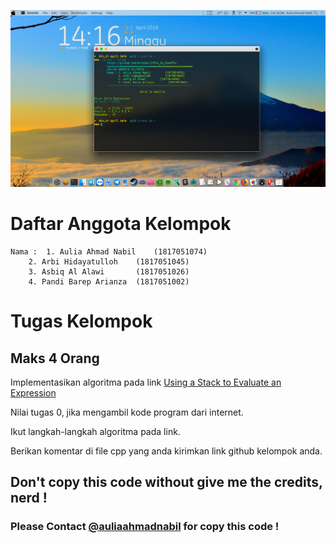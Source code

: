 ![ScreenShot](https://raw.githubusercontent.com/BrondoL/Infix2Postfix_Evaluation/master/ScreenShot/SS.png)

# Daftar Anggota Kelompok

	Nama :  1. Aulia Ahmad Nabil 	(1817051074)
		2. Arbi Hidayatulloh 	(1817051045)
		3. Asbiq Al Alawi      	(1817051026)
		4. Pandi Barep Arianza 	(1817051002)

# Tugas Kelompok

## Maks 4 Orang

Implementasikan algoritma pada link [Using a Stack to Evaluate an Expression](https://github.com/BrondoL/Infix2Postfix_Evaluation/blob/master/Algorithm.md)

Nilai tugas 0, jika mengambil kode program dari internet.

Ikut langkah-langkah algoritma pada link.

Berikan komentar di file cpp yang anda kirimkan link github kelompok anda.


## Don't copy this code without give me the credits, nerd !

### Please Contact [@auliaahmadnabil](https://www.instagram.com/auliaahmadnabil/) for copy this code !
